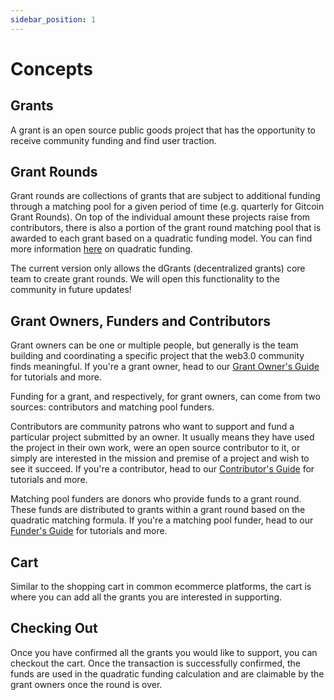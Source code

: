 ```yaml
---
sidebar_position: 1
---
```


# Concepts

## Grants 

A grant is an open source public goods project that has the opportunity to receive community funding and find user traction.

## Grant Rounds 

Grant rounds are collections of grants that are subject to additional funding through a matching pool for a given period of time (e.g. quarterly for Gitcoin Grant Rounds). On top of the individual amount these projects raise from contributors, there is also a portion of the grant round matching pool that is awarded to each grant based on a quadratic funding model. You can find more information [here](https://wtfisqf.com/) on quadratic funding. 

The current version only allows the dGrants (decentralized grants) core team to create grant rounds. We will open this functionality to the community in future updates! 

## Grant Owners, Funders and Contributors 

Grant owners can be one or multiple people, but generally is the team building and coordinating a specific project that the web3.0 community finds meaningful. If you're a grant owner, head to our [Grant Owner's Guide](/docs/grant-owners-guide/create-edit-grants) for tutorials and more. 

Funding for a grant, and respectively, for grant owners, can come from two sources: contributors and matching pool funders. 

Contributors are community patrons who want to support and fund a particular project submitted by an owner. It usually means they have used the project in their own work, were an open source contributor to it, or simply are interested in the mission and premise of a project and wish to see it succeed. If you're a contributor, head to our [Contributor's Guide](/docs/contributors-guide/add-to-cart-checkout) for tutorials and more. 

Matching pool funders are donors who provide funds to a grant round. These funds are distributed to grants within a grant round based on the quadratic matching formula. If you're a matching pool funder, head to our [Funder's Guide](/docs/funders-guide/fund-grant-round) for tutorials and more. 

## Cart 

Similar to the shopping cart in common ecommerce platforms, the cart is where you can add all the grants you are interested in supporting.

## Checking Out 

Once you have confirmed all the grants you would like to support, you can checkout the cart. Once the transaction is successfully confirmed, the funds are used in the quadratic funding calculation and are claimable by the grant owners once the round is over. 
